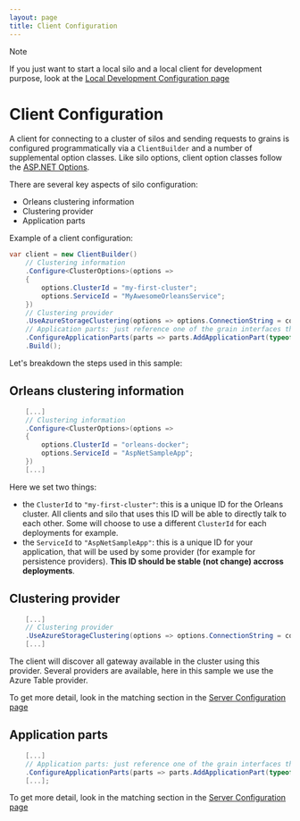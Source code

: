```yaml
---
layout: page
title: Client Configuration
---
```


> [!NOTE]
> If you just want to start a local silo and a local client for development purpose, look at the [Local Development Configuration page](Local-Development-Configuration.md)

# Client Configuration

A client for connecting to a cluster of silos and sending requests to grains is configured programmatically via a `ClientBuilder` and a number of supplemental option classes.
Like silo options, client option classes follow the [ASP.NET Options](https://docs.microsoft.com/en-us/aspnet/core/fundamentals/configuration/options).

There are several key aspects of silo configuration:

* Orleans clustering information
* Clustering provider
* Application parts

Example of a client configuration:

``` csharp
var client = new ClientBuilder()
    // Clustering information
    .Configure<ClusterOptions>(options =>
    {
        options.ClusterId = "my-first-cluster";
        options.ServiceId = "MyAwesomeOrleansService";
    })
    // Clustering provider
    .UseAzureStorageClustering(options => options.ConnectionString = connectionString)
    // Application parts: just reference one of the grain interfaces that we use
    .ConfigureApplicationParts(parts => parts.AddApplicationPart(typeof(IValueGrain).Assembly))
    .Build();
```

Let's breakdown the steps used in this sample:

## Orleans clustering information

``` csharp
    [...]
    // Clustering information
    .Configure<ClusterOptions>(options =>
    {
        options.ClusterId = "orleans-docker";
        options.ServiceId = "AspNetSampleApp";
    })
    [...]
```

Here we set two things:
- the `ClusterId` to `"my-first-cluster"`: this is a unique ID for the Orleans cluster. All clients and silo that uses this ID will be able to directly talk to each other. Some will choose to use a different `ClusterId` for each deployments for example.
- the `ServiceId` to `"AspNetSampleApp"`: this is a unique ID for your application, that will be used by some provider (for example for persistence providers). **This ID should be stable (not change) accross deployments**.

## Clustering provider

``` csharp
    [...]
    // Clustering provider
    .UseAzureStorageClustering(options => options.ConnectionString = connectionString)
    [...]
```

The client will discover all gateway available in the cluster using this provider. Several providers are available, here in this sample we use the Azure Table provider.

To get more detail, look in the matching section in the [Server Configuration page](Server-Configuration.md)

## Application parts

``` csharp
    [...]
    // Application parts: just reference one of the grain interfaces that we use
    .ConfigureApplicationParts(parts => parts.AddApplicationPart(typeof(IValueGrain).Assembly)).WithReferences())
    [...];
```

To get more detail, look in the matching section in the [Server Configuration page](Server-Configuration.md)